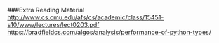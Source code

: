 ###Extra Reading Material
http://www.cs.cmu.edu/afs/cs/academic/class/15451-s10/www/lectures/lect0203.pdf
https://bradfieldcs.com/algos/analysis/performance-of-python-types/